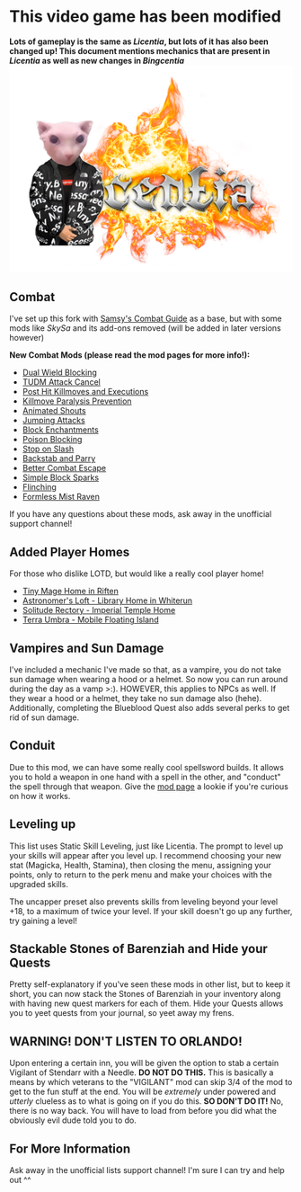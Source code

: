 # This video game has been modified
**Lots of gameplay is the same as _Licentia_, but lots of it has also been changed up! This document mentions mechanics that are present in _Licentia_ as well as new changes in _Bingcentia_**
![Bingcentia](Media/Bingcentia.png)


## Combat
I've set up this fork with [Samsy's Combat Guide](https://samsytheunicorn.github.io/licentia-combat.html) as a base, but with some mods like _SkySa_ and its add-ons removed (will be added in later versions however)

**New Combat Mods (please read the mod pages for more info!):**
- [Dual Wield Blocking](https://www.nexusmods.com/skyrimspecialedition/mods/16334)
- [TUDM Attack Cancel](https://www.nexusmods.com/skyrimspecialedition/mods/40313)
- [Post Hit Killmoves and Executions](https://www.nexusmods.com/skyrimspecialedition/mods/65117)
- [Killmove Paralysis Prevention](https://www.nexusmods.com/skyrimspecialedition/mods/65312)
- [Animated Shouts](https://www.nexusmods.com/skyrimspecialedition/mods/50559)
- [Jumping Attacks](https://www.nexusmods.com/skyrimspecialedition/mods/68043)
- [Block Enchantments](https://www.nexusmods.com/skyrimspecialedition/mods/60833)
- [Poison Blocking](https://www.nexusmods.com/skyrimspecialedition/mods/51046)
- [Stop on Slash](https://www.nexusmods.com/skyrimspecialedition/mods/66155)
- [Backstab and Parry](https://www.nexusmods.com/skyrimspecialedition/mods/43436)
- [Better Combat Escape](https://www.nexusmods.com/skyrimspecialedition/mods/43936)
- [Simple Block Sparks](https://www.nexusmods.com/skyrimspecialedition/mods/58927)
- [Flinching](https://www.nexusmods.com/skyrimspecialedition/mods/42550)
- [Formless Mist Raven](https://www.nexusmods.com/skyrimspecialedition/mods/66914)

If you have any questions about these mods, ask away in the unofficial support channel!

## Added Player Homes

For those who dislike LOTD, but would like a really cool player home!

- [Tiny Mage Home in Riften](https://www.nexusmods.com/skyrimspecialedition/mods/12929)
- [Astronomer's Loft - Library Home in Whiterun](https://www.nexusmods.com/skyrimspecialedition/mods/38059)
- [Solitude Rectory - Imperial Temple Home](https://www.nexusmods.com/skyrimspecialedition/mods/23735)
- [Terra Umbra - Mobile Floating Island](https://www.nexusmods.com/skyrimspecialedition/mods/23845)

## Vampires and Sun Damage
I've included a mechanic I've made so that, as a vampire, you do not take sun damage when wearing a hood or a helmet. So now you can run around during the day as a vamp >:). HOWEVER, this applies to NPCs as well. If they wear a hood or a helmet, they take no sun damage also (hehe). Additionally, completing the Blueblood Quest also adds several perks to get rid of sun damage.

## Conduit
Due to this mod, we can have some really cool spellsword builds. It allows you to hold a weapon in one hand with a spell in the other, and "conduct" the spell through that weapon. Give the [mod page](https://www.nexusmods.com/skyrimspecialedition/mods/58023) a lookie if you're curious on how it works.

## Leveling up

This list uses Static Skill Leveling, just like Licentia. The prompt to level up your skills will appear after you level up. I recommend choosing your new stat (Magicka, Health, Stamina), then closing the menu, assigning your points, only to return to the perk menu and make your choices with the upgraded skills. 

The uncapper preset also prevents skills from leveling beyond your level +18, to a maximum of twice your level. If your skill doesn't go up any further, try gaining a level!


## Stackable Stones of Barenziah and Hide your Quests
Pretty self-explanatory if you've seen these mods in other list, but to keep it short, you can now stack the Stones of Barenziah in your inventory along with having new quest markers for each of them. Hide your Quests allows you to yeet quests from your journal, so yeet away my frens.

## WARNING! DON'T LISTEN TO ORLANDO!

Upon entering a certain inn, you will be given the option to stab a certain Vigilant of Stendarr with a Needle. **DO NOT DO THIS.** This is basically a means by which veterans to the "VIGILANT" mod can skip 3/4 of the mod to get to the fun stuff at the end. You will be _extremely_ under powered and _utterly_ clueless as to what is going on if you do this. **SO DON'T DO IT!** No, there is no way back. You will have to load from before you did what the obviously evil dude told you to do.


## For More Information

Ask away in the unofficial lists support channel! I'm sure I can try and help out ^^